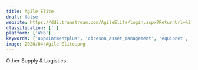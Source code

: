 ```yaml
---
title: Agile Elite
draft: false 
website: https://ddi.transtream.com/AgileElite/login.aspx?ReturnUrl=%2fAgileElite%2fprojects%2flogin.aspx
classification: ['']
platform: ['Web']
keywords: ['appointmentplus', 'cireson_asset_management', 'equipnet', 'flexport', 'impartner_prm', 'log-net', 'load_tender_x-change', 'provance_itam', 'ramco_logistics', 'salesforce_partner_relationship_management', 'salsify', 'sonatype', 'tops_pro', 'tsheets', 'track-pod', 'zyme']
image: 2020/04/Agile-Elite.png
---
```

Other Supply & Logistics